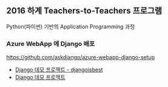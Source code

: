 
## 2016 하계 Teachers-to-Teachers 프로그램

Python(파이썬) 기반의 Application Programming 과정


### Azure WebApp 에 Django 배포

https://github.com/askdjango/azure-webapp-django-setup

 * [Django 데모 프로젝트 - djangoisbest](https://github.com/askdjango/djangoisbest)
 * [Django 데모 프로젝트](https://github.com/askdjango/askdjango-demo)

